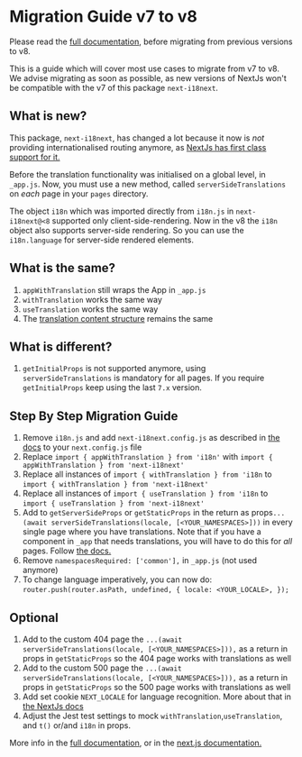 # Migration Guide v7 to v8

Please read the [full documentation](https://github.com/isaachinman/next-i18next/blob/master/README.md), before migrating from previous versions to v8.

This is a guide which will cover most use cases to migrate from v7 to v8.
We advise migrating as soon as possible, as new versions of NextJs won't be compatible with the v7 of this package `next-i18next`.

## What is new?

This package, `next-i18next`, has changed a lot because it now is _not_ providing internationalised routing anymore, as [NextJs has first class support for it.](https://nextjs.org/docs/advanced-features/i18n-routing)

Before the translation functionality was initialised on a global level, in `_app.js`. Now, you must use a new method, called `serverSideTranslations` on *each* page in your `pages` directory.

The object `i18n` which was imported directly from `i18n.js` in `next-i18next@<8` supported only client-side-rendering. Now in the v8 the `i18n` object also supports server-side rendering. So you can use the `i18n.language` for server-side rendered elements.

## What is the same?

1. `appWithTranslation` still wraps the App in `_app.js`
2. `withTranslation` works the same way
3. `useTranslation` works the same way
4. The [translation content structure](https://github.com/isaachinman/next-i18next/blob/master/README.md#2-translation-content) remains the same


## What is different?

1. `getInitialProps` is not supported anymore, using `serverSideTranslations` is mandatory for all pages.
   If you require `getInitialProps` keep using the last `7.x` version.

## Step By Step Migration Guide

1.  Remove `i18n.js` and add `next-i18next.config.js` as described in [the docs](https://github.com/isaachinman/next-i18next#3-project-setup) to your `next.config.js` file
2.  Replace `import { appWithTranslation } from 'i18n'` with `import { appWithTranslation } from 'next-i18next'`
3.  Replace all instances of `import { withTranslation } from 'i18n` to `import { withTranslation } from 'next-i18next'`
4.  Replace all instances of `import { useTranslation } from 'i18n` to `import { useTranslation } from 'next-i18next'`
5.  Add to `getServerSideProps` or `getStaticProps` in the return as props`...(await serverSideTranslations(locale, [<YOUR_NAMESPACES>]))` in every single page where you have translations. Note that if you have a component in `_app` that needs translations, you will have to do this for _all_ pages. Follow [the docs.](https://github.com/isaachinman/next-i18next#serversidetranslations)
6.  Remove `namespacesRequired: ['common'],` in `_app.js` (not used anymore)
7.  To change language imperatively, you can now do: `router.push(router.asPath, undefined, { locale: <YOUR_LOCALE>, });`

## Optional

1. Add to the custom 404 page the `...(await serverSideTranslations(locale, [<YOUR_NAMESPACES>])),` as a return in props in `getStaticProps` so the 404 page works with translations as well
2. Add to the custom 500 page the `...(await serverSideTranslations(locale, [<YOUR_NAMESPACES>])),` as a return in props in `getStaticProps` so the 500 page works with translations as well
3. Add set cookie `NEXT_LOCALE` for language recognition. More about that in [the NextJs docs](https://nextjs.org/docs/advanced-features/i18n-routing#leveraging-the-next_locale-cookie)
4. Adjust the Jest test settings to mock `withTranslation`,`useTranslation`, and `t()` or/and `i18n` in props.

More info in the [full documentation](https://github.com/isaachinman/next-i18next/blob/master/README.md), or in the [next.js documentation.](https://nextjs.org/docs/advanced-features/i18n-routing)

